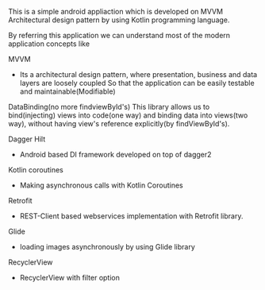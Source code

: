 This is a simple android appliaction which is developed on MVVM Architectural design pattern by using Kotlin programming language.

By referring this application we can understand most of the modern application concepts like

MVVM
 - Its a architectural design pattern, where presentation, business and data layers are loosely coupled
   So that the application can be easily testable and maintainable(Modifiable)
 
DataBinding(no more findviewById's)
   This library allows us to bind(injecting) views into code(one way) and binding data into views(two way),
   without having view's reference explicitly(by findViewById's).

Dagger Hilt
 - Android based DI framework developed on top of dagger2

Kotlin coroutines
- Making asynchronous calls with Kotlin Coroutines

Retrofit
- REST-Client based webservices implementation with Retrofit library.

Glide
 - loading images asynchronously by using Glide library

RecyclerView
 - RecyclerView with filter option
